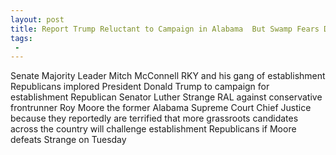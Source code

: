 ```yaml
---
layout: post
title: Report Trump Reluctant to Campaign in Alabama  But Swamp Fears Domino Effect if Luther Strange Defeated
tags:
 -
---
```

Senate Majority Leader Mitch McConnell RKY and his gang of establishment Republicans implored President Donald Trump to campaign for establishment Republican Senator Luther Strange RAL against conservative frontrunner Roy Moore the former Alabama Supreme Court Chief Justice because they reportedly are terrified that more grassroots candidates across the country will challenge establishment Republicans if Moore defeats Strange on Tuesday
